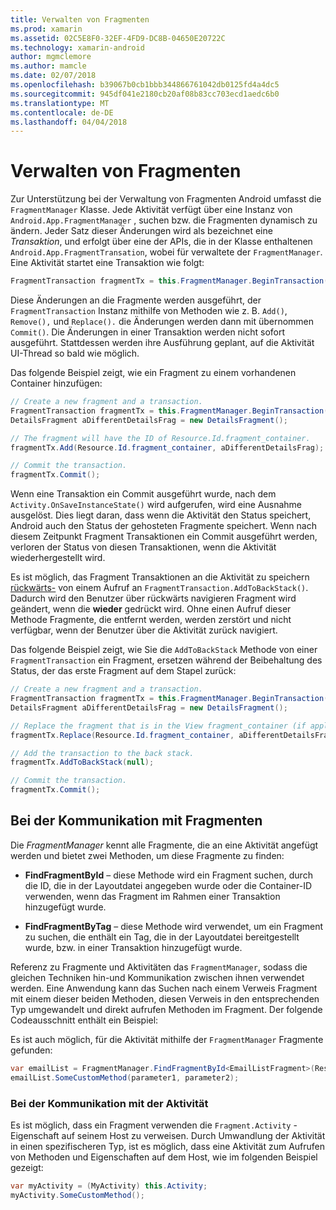 ```yaml
---
title: Verwalten von Fragmenten
ms.prod: xamarin
ms.assetid: 02C5E8F0-32EF-4FD9-DC8B-04650E20722C
ms.technology: xamarin-android
author: mgmclemore
ms.author: mamcle
ms.date: 02/07/2018
ms.openlocfilehash: b39067b0cb1bbb344866761042db0125fd4a4dc5
ms.sourcegitcommit: 945df041e2180cb20af08b83cc703ecd1aedc6b0
ms.translationtype: MT
ms.contentlocale: de-DE
ms.lasthandoff: 04/04/2018
---
```

# <a name="managing-fragments"></a>Verwalten von Fragmenten

Zur Unterstützung bei der Verwaltung von Fragmenten Android umfasst die `FragmentManager` Klasse. Jede Aktivität verfügt über eine Instanz von `Android.App.FragmentManager` , suchen bzw. die Fragmenten dynamisch zu ändern. Jeder Satz dieser Änderungen wird als bezeichnet eine *Transaktion*, und erfolgt über eine der APIs, die in der Klasse enthaltenen `Android.App.FragmentTransation`, wobei für verwaltete der `FragmentManager`. Eine Aktivität startet eine Transaktion wie folgt:

```csharp
FragmentTransaction fragmentTx = this.FragmentManager.BeginTransaction();
```

Diese Änderungen an die Fragmente werden ausgeführt, der `FragmentTransaction` Instanz mithilfe von Methoden wie z. B. `Add()`, `Remove(),` und `Replace().` die Änderungen werden dann mit übernommen `Commit()`. Die Änderungen in einer Transaktion werden nicht sofort ausgeführt.
Stattdessen werden ihre Ausführung geplant, auf die Aktivität UI-Thread so bald wie möglich.

Das folgende Beispiel zeigt, wie ein Fragment zu einem vorhandenen Container hinzufügen:

```csharp
// Create a new fragment and a transaction.
FragmentTransaction fragmentTx = this.FragmentManager.BeginTransaction();
DetailsFragment aDifferentDetailsFrag = new DetailsFragment();

// The fragment will have the ID of Resource.Id.fragment_container.
fragmentTx.Add(Resource.Id.fragment_container, aDifferentDetailsFrag);

// Commit the transaction.
fragmentTx.Commit();
```

Wenn eine Transaktion ein Commit ausgeführt wurde, nach dem `Activity.OnSaveInstanceState()` wird aufgerufen, wird eine Ausnahme ausgelöst. Dies liegt daran, dass wenn die Aktivität den Status speichert, Android auch den Status der gehosteten Fragmente speichert. Wenn nach diesem Zeitpunkt Fragment Transaktionen ein Commit ausgeführt werden, verloren der Status von diesen Transaktionen, wenn die Aktivität wiederhergestellt wird.

Es ist möglich, das Fragment Transaktionen an die Aktivität zu speichern [rückwärts-](http://developer.android.com/guide/topics/fundamentals/tasks-and-back-stack.html) von einem Aufruf an `FragmentTransaction.AddToBackStack()`. Dadurch wird den Benutzer über rückwärts navigieren Fragment wird geändert, wenn die **wieder** gedrückt wird. Ohne einen Aufruf dieser Methode Fragmente, die entfernt werden, werden zerstört und nicht verfügbar, wenn der Benutzer über die Aktivität zurück navigiert.

Das folgende Beispiel zeigt, wie Sie die `AddToBackStack` Methode von einer `FragmentTransaction` ein Fragment, ersetzen während der Beibehaltung des Status, der das erste Fragment auf dem Stapel zurück:

```csharp
// Create a new fragment and a transaction.
FragmentTransaction fragmentTx = this.FragmentManager.BeginTransaction();
DetailsFragment aDifferentDetailsFrag = new DetailsFragment();

// Replace the fragment that is in the View fragment_container (if applicable).
fragmentTx.Replace(Resource.Id.fragment_container, aDifferentDetailsFrag);

// Add the transaction to the back stack.
fragmentTx.AddToBackStack(null);

// Commit the transaction.
fragmentTx.Commit();
```


## <a name="communicating-with-fragments"></a>Bei der Kommunikation mit Fragmenten

Die *FragmentManager* kennt alle Fragmente, die an eine Aktivität angefügt werden und bietet zwei Methoden, um diese Fragmente zu finden:

-   **FindFragmentById** &ndash; diese Methode wird ein Fragment suchen, durch die ID, die in der Layoutdatei angegeben wurde oder die Container-ID verwenden, wenn das Fragment im Rahmen einer Transaktion hinzugefügt wurde.

-   **FindFragmentByTag** &ndash; diese Methode wird verwendet, um ein Fragment zu suchen, die enthält ein Tag, die in der Layoutdatei bereitgestellt wurde, bzw. in einer Transaktion hinzugefügt wurde.

Referenz zu Fragmente und Aktivitäten das `FragmentManager`, sodass die gleichen Techniken hin-und Kommunikation zwischen ihnen verwendet werden. Eine Anwendung kann das Suchen nach einem Verweis Fragment mit einem dieser beiden Methoden, diesen Verweis in den entsprechenden Typ umgewandelt und direkt aufrufen Methoden im Fragment. Der folgende Codeausschnitt enthält ein Beispiel:

Es ist auch möglich, für die Aktivität mithilfe der `FragmentManager` Fragmente gefunden:

```csharp
var emailList = FragmentManager.FindFragmentById<EmailListFragment>(Resource.Id.email_list_fragment);
emailList.SomeCustomMethod(parameter1, parameter2);
```


### <a name="communicating-with-the-activity"></a>Bei der Kommunikation mit der Aktivität

Es ist möglich, dass ein Fragment verwenden die `Fragment.Activity` -Eigenschaft auf seinem Host zu verweisen. Durch Umwandlung der Aktivität in einen spezifischeren Typ, ist es möglich, dass eine Aktivität zum Aufrufen von Methoden und Eigenschaften auf dem Host, wie im folgenden Beispiel gezeigt:

```csharp
var myActivity = (MyActivity) this.Activity;
myActivity.SomeCustomMethod();
```
